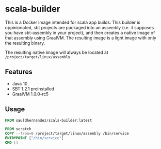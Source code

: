 # scala-builder

This is a Docker image intended for scala app builds.
This builder is oppinionated, sbt projects are packaged into an assembly
(i.e. it supposes you have sbt-assembly in your project), and then creates
a native image of that assembly using GraalVM. The resulting image
is a light image with only the resulting binary.

The resulting native image will always be located at `/project/target/linux/assembly`

## Features

 - Java 10
 - SBT 1.2.1 preinstalled
 - GraalVM 1.0.0-rc5
 
 
## Usage

```Dockerfile
FROM sauldhernandez/scala-builder:latest

FROM scratch
COPY --from=0 /project/target/linux/assembly /bin/service
ENTRYPOINT ["/bin/service"]
CMD []

```
